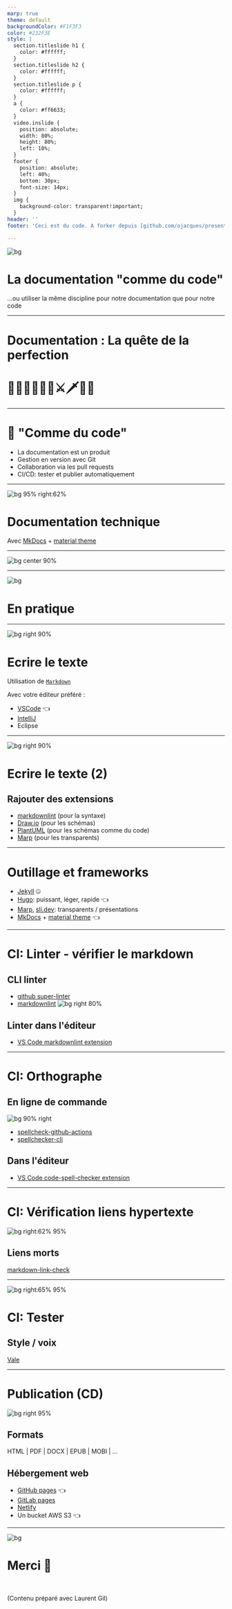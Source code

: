```yaml
---
marp: true
theme: default
backgroundColor: #F1F3F3
color: #232F3E
style: |
  section.titleslide h1 {
    color: #ffffff;
  }
  section.titleslide h2 {
    color: #ffffff;
  }
  section.titleslide p {
    color: #ffffff;
  }
  a {
    color: #ff6633;
  }
  video.inslide {
    position: absolute;
    width: 80%;
    height: 80%;
    left: 10%;
  }
  footer {
    position: absolute;
    left: 40%;
    bottom: 30px;
    font-size: 14px;
  }
  img {
    background-color: transparent!important;
  }
header: ''
footer: 'Ceci est du code. A forker depuis [github.com/ojacques/presentations](https://github.com/ojacques/presentations)'

---
```


<!-- _class: titleslide -->
![bg](title.jpg)

# La documentation "comme du code"

...ou utiliser la même discipline pour notre documentation que pour notre code

---

# Documentation : La quête de la perfection

# 🏰🦄🤴👸🐴👻⚔🗡🏴‍☠️

---

# 🤯 "Comme du code"

* La documentation est un produit
* Gestion en version avec Git
* Collaboration via les pull requests
* CI/CD: tester et publier automatiquement

---

![bg 95% right:62%](mkdocs1.gif)

# Documentation technique
Avec [MkDocs](https://www.mkdocs.org/) +
[material theme](https://squidfunk.github.io/mkdocs-material/)

---

![bg center 90%](mkdocs2.drawio.png)

---

<!-- _class: titleslide -->
![bg](title.jpg)

# En pratique

---

![bg right 90%](vscode.jpg)
# Ecrire le texte

Utilisation de [`Markdown`](https://guides.github.com/features/mastering-markdown/)

Avec votre éditeur préféré :

- [VSCode](https://code.visualstudio.com/docs/languages/markdown) 👈
- [IntelliJ](https://www.jetbrains.com/help/idea/markdown.html#navigation)
- Eclipse

---

![bg right 90%](https://github.com/hediet/vscode-drawio/raw/master/docs/drawio-png.gif)
# Ecrire le texte (2)

## Rajouter des extensions

- [markdownlint](https://marketplace.visualstudio.com/items?itemName=DavidAnson.vscode-markdownlint) (pour la syntaxe)
- [Draw.io](https://marketplace.visualstudio.com/items?itemName=hediet.vscode-drawio) (pour les schémas)
- [PlantUML](https://github.com/qjebbs/vscode-plantuml) (pour les schémas comme du code)
- [Marp](https://marketplace.visualstudio.com/items?itemName=marp-team.marp-vscode) (pour les transparents)

---
# Outillage et frameworks

- [Jekyll](https://jekyllrb.com/) 🤐
- [Hugo](https://gohugo.io/): puissant, léger, rapide 👈
- [Marp](https://marp.app/), [sli.dev](https://sli.dev): transparents / présentations
- [MkDocs](https://www.mkdocs.org/) + [material theme](https://squidfunk.github.io/mkdocs-material/) 👈

---
# CI: Linter - vérifier le markdown

## CLI linter

- [github super-linter](https://github.com/github/super-linter)
- [markdownlint](https://github.com/DavidAnson/markdownlint)
![bg right 80%](linter.png)

## Linter dans l'éditeur

- [VS Code markdownlint extension](https://marketplace.visualstudio.com/items?itemName=DavidAnson.vscode-markdownlint)

---

# CI: Orthographe

## En ligne de commande

![bg 90% right](spellcheck_code.png)

- [spellcheck-github-actions](https://github.com/rojopolis/spellcheck-github-actions)
- [spellchecker-cli](https://github.com/tbroadley/spellchecker-cli)

## Dans l'éditeur

- [VS Code code-spell-checker extension](https://marketplace.visualstudio.com/items?itemName=streetsidesoftware.code-spell-checker)

---
# CI: Vérification liens hypertexte

![bg right:62% 95%](markdown-link-check.jpg)

## Liens morts

[markdown-link-check](https://github.com/tcort/markdown-link-check)

---

![bg right:65% 95%](style-vale.jpg)

# CI: Tester

## Style / voix

[Vale](https://github.com/errata-ai/vale)

---
# Publication (CD)

![bg right 95%](github_actions.png)

## Formats

HTML | PDF | DOCX | EPUB | MOBI | ...

## Hébergement web

- [GitHub pages](https://pages.github.com/) 👈
- [GitLab pages](https://docs.gitlab.com/ee/user/project/pages/)
- [Netlify](https://www.netlify.com/)
- Un bucket AWS S3 👈

---
<!-- _class: titleslide -->
![bg](title.jpg)

# Merci 🙏

<br/>

(Contenu préparé avec Laurent Gil)
